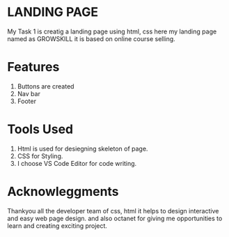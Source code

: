 # LANDING PAGE

My Task 1 is creatig a landing page using html, css
here my landing page named as GROWSKILL it is based 
on online course selling.

# Features
1) Buttons are created
2) Nav bar
3) Footer 

# Tools Used
1) Html is used for desiegning skeleton of page.
2) CSS for Styling.
3) I choose VS Code Editor for code writing.

# Acknowleggments
Thankyou all the developer team of css, html it helps to design 
interactive and easy web page design. and also octanet for giving me opportunities to 
learn and creating exciting project.
